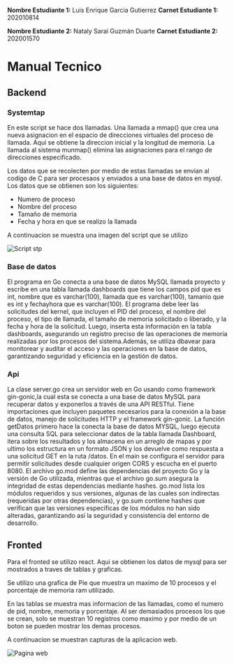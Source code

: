 **Nombre Estudiante 1:** Luis Enrique Garcia Gutierrez
**Carnet Estudiante 1:** 202010814

**Nombre Estudiante 2:** Nataly Saraí Guzmán Duarte
**Carnet Estudiante 2:** 202001570

# Manual Tecnico 

## Backend

### Systemtap

En este script se hace dos llamadas. Una llamada a mmap() que crea una nueva asignacion en el espacio de direcciones virtuales del proceso de llamada. Aqui se obtiene la direccion inicial y la longitud de memoria. La llamada al sistema munmap() elimina las asignaciones para el rango de direcciones especificado.

Los datos que se recolecten por medio de estas llamadas se envian al codigo de C para ser procesaos y enviados a una base de datos en mysql. Los datos que se obtienen son los siguientes:
- Numero de proceso
- Nombre del proceso
- Tamaño de memoria
- Fecha y hora en que se realizo la llamada

A continuacion se muestra una imagen del script que se utilizo

![Script stp](/Imagenes/script.png)

### Base de datos
El programa en Go conecta a una base de datos MySQL llamada proyecto y escribe en una tabla llamada dashboards que tiene los campos pid que es int, nombre que es varchar(100), llamada que es varchar(100), tamanio que es int y fechayhora que es varchar(100). El programa debe leer las solicitudes del kernel, que incluyen el PID del proceso, el nombre del proceso, el tipo de llamada, el tamaño de memoria solicitado o liberado, y la fecha y hora de la solicitud. Luego, inserta esta información en la tabla dashboards, asegurando un registro preciso de las operaciones de memoria realizadas por los procesos del sistema.Además, se utiliza dbavear para monitorear y auditar el acceso y las operaciones en la base de datos, garantizando seguridad y eficiencia en la gestión de datos.

### Api
La clase server.go crea un servidor web en Go usando como framework gin-gonic,la cual esta se conecta a una base de datos MySQL para recuperar datos y exponerlos a través de una API RESTful. Tiene importaciones que incluyen paquetes necesarios para la conexión a la base de datos, manejo de solicitudes HTTP y el framework gin-gonic.
La función getDatos primero hace la conecta la base de datos MYSQL, luego ejecuta una consulta SQL para seleccionar datos de la tabla llamada Dashboard, itera sobre los resultados y los almacena en un arreglo de mapas y por ultimo los estructura en un formato JSON y los devuelve como respuesta a una solicitud GET en la ruta /datos.
En el main se configura el servidor para permitir solicitudes desde cualquier origen CORS y escucha en el puerto 8080.
El archivo go.mod define las dependencias del proyecto Go y la versión de Go utilizada, mientras que el archivo go.sum asegura la integridad de estas dependencias mediante hashes. go.mod lista los módulos requeridos y sus versiones, algunas de las cuales son indirectas (requeridas por otras dependencias), y go.sum contiene hashes que verifican que las versiones específicas de los módulos no han sido alteradas, garantizando así la seguridad y consistencia del entorno de desarrollo.

## Fronted 

Para el fronted se utilizo react. Aqui se obtienen los datos de mysql para ser mostrados a traves de tablas y graficas.

Se utilizo una grafica de Pie que muestra un maximo de 10 procesos y el porcentaje de memoria ram utilizado. 

En las tablas se muestra mas informacion de las llamadas, como el numero de pid, nombre, memoria y porcentaje. Al ser demasiados procesos los que se crean, solo se muestran 10 registros como maximo y por medio de un boton se pueden mostrar los demas procesos. 

A continuacion se muestran capturas de la aplicacion web.

![Pagina web](/Imagenes/paginaWeb.png)

